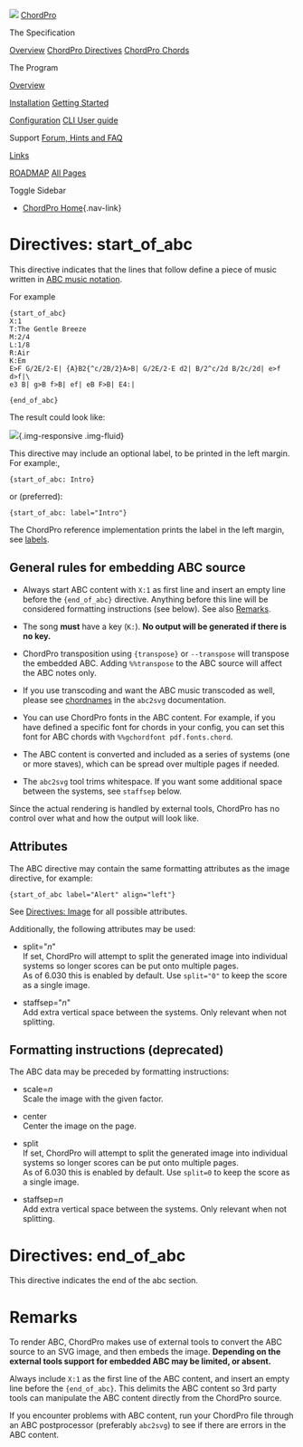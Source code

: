 ![](../images/chordpro-icon.png)
[ChordPro](https://www.chordpro.org/chordpro/home/)

The Specification

[Overview](https://www.chordpro.org/chordpro/chordpro-introduction/)
[ChordPro Directives](./chordpro-directives.md)
[ChordPro Chords](./chordpro-chords.md)


The Program

[Overview](https://www.chordpro.org/chordpro/chordpro-reference-implementation/)

[Installation](https://www.chordpro.org/chordpro/chordpro-installation/)
[Getting Started](https://www.chordpro.org/chordpro/chordpro-getting-started/)

[Configuration](https://www.chordpro.org/chordpro/chordpro-configuration/)
[CLI User guide](https://www.chordpro.org/chordpro/using-chordpro/)


Support
[Forum, Hints and FAQ](https://www.chordpro.org/chordpro/support/)

[Links](https://www.chordpro.org/chordpro/links/)

[ROADMAP](https://www.chordpro.org/chordpro/roadmap/)
[All Pages](https://www.chordpro.org/chordpro/allpages/)


Toggle Sidebar

-   [ChordPro Home](https://www.chordpro.org/chordpro/){.nav-link}

Directives: start\_of\_abc
==========================

This directive indicates that the lines that follow define a piece of
music written in [ABC music notation](https://www.abcnotation.com).

For example

    {start_of_abc}
    X:1
    T:The Gentle Breeze
    M:2/4
    L:1/8
    R:Air
    K:Em
    E>F G/2E/2-E| {A}B2{^c/2B/2}A>B| G/2E/2-E d2| B/2^c/2d B/2c/2d| e>f d>f|\
    e3 B| g>B f>B| ef| eB F>B| E4:|
     
    {end_of_abc}

The result could look like:

![](../images/ex_abc1.png){.img-responsive .img-fluid}

This directive may include an optional label, to be printed in the left
margin. For example:,

    {start_of_abc: Intro}

or (preferred):

    {start_of_abc: label="Intro"}

The ChordPro reference implementation prints the label in the left
margin, see
[labels](https://www.chordpro.org/chordpro/chordpro-configuration-pdf/#labels).

General rules for embedding ABC source
--------------------------------------

-   Always start ABC content with `X:1` as first line and insert an
    empty line before the `{end_of_abc}` directive. Anything before this
    line will be considered formatting instructions (see below). See
    also [Remarks](index.html#remarks).

-   The song **must** have a key (`K:`). **No output will be generated
    if there is no key.**

-   ChordPro transposition using `{transpose}` or `--transpose` will
    transpose the embedded ABC. Adding `%%transpose` to the ABC source
    will affect the ABC notes only.

-   If you use transcoding and want the ABC music transcoded as well,
    please see
    [chordnames](http://moinejf.free.fr/abcm2ps-doc/chordnames.html) in
    the `abc2svg` documentation.

-   You can use ChordPro fonts in the ABC content. For example, if you
    have defined a specific font for chords in your config, you can set
    this font for ABC chords with `%%gchordfont pdf.fonts.chord`.

-   The ABC content is converted and included as a series of systems
    (one or more staves), which can be spread over multiple pages if
    needed.

-   The `abc2svg` tool trims whitespace. If you want some additional
    space between the systems, see `staffsep` below.

Since the actual rendering is handled by external tools, ChordPro has no
control over what and how the output will look like.

Attributes
----------

The ABC directive may contain the same formatting attributes as the
image directive, for example:

    {start_of_abc label="Alert" align="left"}

See [Directives:
Image](./directives-image.md) for all
possible attributes.

Additionally, the following attributes may be used:

-   split=\"*n*\"\
    If set, ChordPro will attempt to split the generated image into
    individual systems so longer scores can be put onto multiple pages.\
    As of 6.030 this is enabled by default. Use `split="0"` to keep the
    score as a single image.

-   staffsep=\"*n*\"\
    Add extra vertical space between the systems. Only relevant when not
    splitting.

Formatting instructions (deprecated)
------------------------------------

The ABC data may be preceded by formatting instructions:

-   scale=*n*\
    Scale the image with the given factor.

-   center\
    Center the image on the page.

-   split\
    If set, ChordPro will attempt to split the generated image into
    individual systems so longer scores can be put onto multiple pages.\
    As of 6.030 this is enabled by default. Use `split=0` to keep the
    score as a single image.

-   staffsep=*n*\
    Add extra vertical space between the systems. Only relevant when not
    splitting.

Directives: end\_of\_abc
========================

This directive indicates the end of the abc section.

Remarks
=======

To render ABC, ChordPro makes use of external tools to convert the ABC
source to an SVG image, and then embeds the image. **Depending on the
external tools support for embedded ABC may be limited, or absent.**

Always include `X:1` as the first line of the ABC content, and insert an
empty line before the `{end_of_abc}`. This delimits the ABC content so
3rd party tools can manipulate the ABC content directly from the
ChordPro source.

If you encounter problems with ABC content, run your ChordPro file
through an ABC postprocessor (preferably `abc2svg`) to see if there are
errors in the ABC content.
